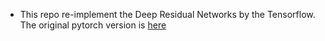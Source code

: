 - This repo re-implement the Deep Residual Networks by the Tensorflow. The original pytorch version is [here](https://github.com/fyu/drn)